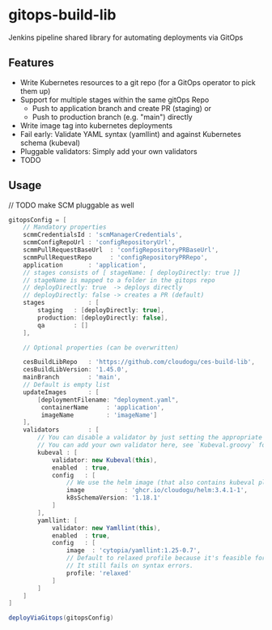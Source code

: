 # gitops-build-lib

Jenkins pipeline shared library for automating deployments via GitOps

## Features

* Write Kubernetes resources to a git repo (for a GitOps operator to pick them up)
* Support for multiple stages within the same gitOps Repo
    * Push to application branch and create PR (staging) or
    * Push to production branch (e.g. "main") directly
* Write image tag into kubernetes deployments
* Fail early: Validate YAML syntax (yamllint) and against Kubernetes schema (kubeval)
* Pluggable validators: Simply add your own validators
* TODO

## Usage

// TODO make SCM pluggable as well

```groovy
gitopsConfig = [
    // Mandatory properties
    scmmCredentialsId : 'scmManagerCredentials',
    scmmConfigRepoUrl : 'configRepositoryUrl',
    scmmPullRequestBaseUrl  : 'configRepositoryPRBaseUrl',
    scmmPullRequestRepo     : 'configRepositoryPRRepo',
    application       : 'application',
    // stages consists of [ stageName: [ deployDirectly: true ]]
    // stageName is mapped to a folder in the gitops repo
    // deployDirectly: true  -> deploys directly
    // deployDirectly: false -> creates a PR (default)
    stages            : [
        staging   : [deployDirectly: true],
        production: [deployDirectly: false],
        qa        : []
    ],

    // Optional properties (can be overwritten)

    cesBuildLibRepo   : 'https://github.com/cloudogu/ces-build-lib',
    cesBuildLibVersion: '1.45.0',
    mainBranch        : 'main',
    // Default is empty list
    updateImages      : [
        [deploymentFilename: "deployment.yaml",
         containerName     : 'application',
         imageName         : 'imageName']
    ],
    validators        : [
        // You can disable a validator by just setting the appropriate "enabled" propery to false
        // You can add your own validator here, see `Kubeval.groovy` for an example
        kubeval : [
            validator: new Kubeval(this),
            enabled  : true,
            config   : [
                // We use the helm image (that also contains kubeval plugin) to speed up builds by allowing to reuse image
                image           : 'ghcr.io/cloudogu/helm:3.4.1-1',
                k8sSchemaVersion: '1.18.1'
            ]
        ],
        yamllint: [
            validator: new Yamllint(this),
            enabled  : true,
            config   : [
                image  : 'cytopia/yamllint:1.25-0.7',
                // Default to relaxed profile because it's feasible for mere mortalYAML programmers.
                // It still fails on syntax errors.
                profile: 'relaxed'
            ]
        ]
    ]
]

deployViaGitops(gitopsConfig)
```

